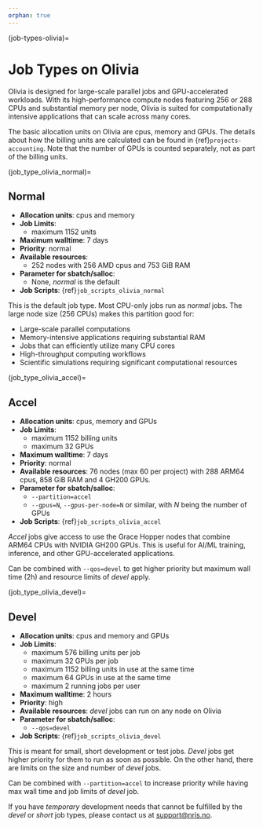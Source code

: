 ```yaml
---
orphan: true
---
```

(job-types-olivia)=

# Job Types on Olivia

Olivia is designed for large-scale parallel jobs and GPU-accelerated workloads.
With its high-performance compute nodes featuring 256 or 288 CPUs and substantial
memory per node, Olivia is suited for computationally intensive
applications that can scale across many cores.

The basic allocation units on Olivia are cpus, memory and GPUs. The
details about how the billing units are calculated can be found in
{ref}`projects-accounting`.  Note that the number of GPUs is counted
separately, not as part of the billing units.

(job_type_olivia_normal)=

## Normal

- __Allocation units__: cpus and memory
- __Job Limits__:
  - maximum 1152 units
- __Maximum walltime__: 7 days
- __Priority__: normal
- __Available resources__:
  - 252 nodes with 256 AMD cpus and 753 GiB RAM
- __Parameter for sbatch/salloc__:
  - None, _normal_ is the default
- __Job Scripts__: {ref}`job_scripts_olivia_normal`

This is the default job type. Most CPU-only jobs run as *normal* jobs. The large
node size (256 CPUs) makes this partition good for:

- Large-scale parallel computations
- Memory-intensive applications requiring substantial RAM
- Jobs that can efficiently utilize many CPU cores
- High-throughput computing workflows
- Scientific simulations requiring significant computational resources

(job_type_olivia_accel)=

## Accel

- __Allocation units__: cpus, memory and GPUs
- __Job Limits__:
  - maximum 1152 billing units
  - maximum 32 GPUs
- __Maximum walltime__: 7 days
- __Priority__: normal
- __Available resources__: 76 nodes (max 60 per project) with 288
  ARM64 cpus, 858 GiB RAM and 4 GH200 GPUs.
- __Parameter for sbatch/salloc__:
  - `--partition=accel`
  - `--gpus=N`, `--gpus-per-node=N` or similar, with _N_ being the number of
    GPUs
- __Job Scripts__: {ref}`job_scripts_olivia_accel`

*Accel* jobs give access to use the Grace Hopper nodes that combine ARM64 CPUs with
NVIDIA GH200 GPUs.  This is useful for  AI/ML training, inference, and
other GPU-accelerated applications.

Can be combined with `--qos=devel` to get higher priority but maximum wall time (2h)
and resource limits of _devel_ apply.

(job_type_olivia_devel)=

## Devel

- __Allocation units__: cpus and memory and GPUs
- __Job Limits__:
    - maximum 576 billing units per job
    - maximum 32 GPUs per job
    - maximum 1152 billing units in use at the same time
    - maximum 64 GPUs in use at the same time
    - maximum 2 running jobs per user
- __Maximum walltime__: 2 hours
- __Priority__: high
- __Available resources__: *devel* jobs can run on any node on Olivia
- __Parameter for sbatch/salloc__:
    - `--qos=devel`
- __Job Scripts__: {ref}`job_scripts_olivia_devel`

This is meant for small, short development or test jobs.  *Devel* jobs
get higher priority for them to run as soon as possible.  On the other
hand, there are limits on the size and number of _devel_ jobs.

Can be combined with `--partition=accel` to increase
priority while having max wall time and job limits of _devel_ job.

If you have _temporary_ development needs that cannot be fulfilled by
the _devel_ or _short_ job types, please contact us at
[support@nris.no](mailto:support@nris.no).
